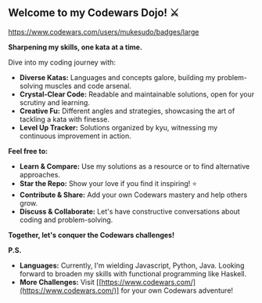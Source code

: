
## Welcome to my Codewars Dojo! ⚔️

https://www.codewars.com/users/mukesudo/badges/large

**Sharpening my skills, one kata at a time.**

Dive into my coding journey with:

* **Diverse Katas:** Languages and concepts galore, building my problem-solving muscles and code arsenal.
* **Crystal-Clear Code:** Readable and maintainable solutions, open for your scrutiny and learning.
* **Creative Fu:** Different angles and strategies, showcasing the art of tackling a kata with finesse.
* **Level Up Tracker:** Solutions organized by kyu, witnessing my continuous improvement in action.

**Feel free to:**

* **Learn & Compare:** Use my solutions as a resource or to find alternative approaches.
* **Star the Repo:** Show your love if you find it inspiring! ⭐
* **Contribute & Share:** Add your own Codewars mastery and help others grow.
* **Discuss & Collaborate:** Let's have constructive conversations about coding and problem-solving.

**Together, let's conquer the Codewars challenges!**

**P.S.**

* **Languages:** Currently, I'm wielding Javascript, Python, Java. Looking forward to broaden my skills with functional programming like Haskell.
* **More Challenges:** Visit [[https://www.codewars.com/](https://www.codewars.com/)] for your own Codewars adventure!

